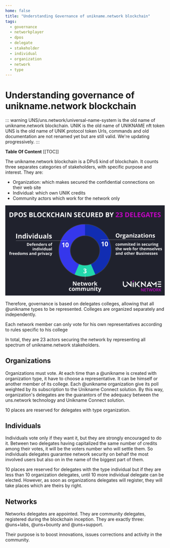 ```yaml
---
home: false
title: "Understanding Governance of unikname.network blockchain"
tags:
  - governance
  - networkplayer
  - dpos
  - delegate
  - stakeholder
  - individual
  - organization
  - network
  - type
---
```


# Understanding governance of unikname.network blockchain 

::: warning
UNS/uns.network/universal-name-system is the old name of unikname.network blockchain.
UNIK is the old name of UNIKNAME nft token
UNS is the old name of UNIK protocol token
Urls, commands and old documentation are not renamed yet but are still valid. We're updating progressively.
:::

**Table Of Content**
[[TOC]]

The unikname.network blockchain is a DPoS kind of blockchain.
It counts three separates categories of stakeholders, with specific purpose and interest.
They are:
- Organization: which makes secured the confidential connections on their web site
- Individual: which own UNIK credits
- Community actors which work for the network only

![governance](./images/uns-blockchain-dpos-23-delegates.png)

Therefore, governance is based on delegates colleges, allowing that all @unikname types to be represented.
Colleges are organized separately and independently.

Each network member can only vote for his own representatives according to rules specific to his college

In total, they are 23 actors securing the network by representing all spectrum of unikname.network stakeholders.
## Organizations

Organizations must vote.
At each time than a @unikname is created with organization type, it have to choose a representative.
It can be himself or another member of its college.
Each @unikname organization give its poll weighted by its subscription to the Unikname Connect solution. 
By this way, organization's delegates are the guarantors of the adequacy between the uns.network technology and Unikname Connect solution.

10 places are reserved for delegates with type organization.

## Individuals

Individuals vote only if they want it, but they are strongly encouraged to do it.
Between two delegates having capitalized the same number of credits among their votes, it will be the voters number who will settle them.
So individuals delegates guarantee network security on behalf the most involved users but also on in the name of the biggest part of them.

10 places are reserved for delegates with the type individual but if they are less than 10 organization delegates, until 10 more individual delegate can be elected.
However, as soon as organizations delegates will register, they will take places which are theirs by right.

## Networks

Networks delegates are appointed.
They are community delegates, registered during the blockchain inception.
They are exactly three: @uns+labs, @uns+bounty and @uns+support.

Their purpose is to boost innovations, issues corrections and activity in the community.
